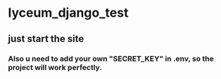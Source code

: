 # lyceum_django_test
## just start the site
### Also u need to add your own "SECRET_KEY" in .env, so the project will work perfectly.
